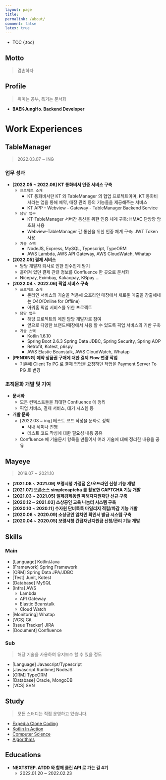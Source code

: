 ```yaml
---
layout: page
title:
permalink: /about/
comment: false
latex: true
---
```

* TOC
{:toc}

## Motto

> 겸손하자 

## Profile

> 취미는 공부, 특기는 문서화

- __BAEKJungHo. Backend Developer__

# Work Experiences

## TableManager

> 2022.03.07 ~ ING

### 업무 성과

- __[2022.05 ~ 2022.06] KT 통화비서 인증 서비스 구축__
  - `프로젝트 소개`
    - KT 통화비서란 KT 와 TableManager 의 협업 프로젝트이며, KT 통화비서라는 앱을 통해 예약, 매장 관리 등의 기능들을 제공해주는 서비스
    - KT APP - Webview - Gateway - TableManager Backend Service
  - `담당 업무`
    - KT-TableManager 서버간 통신을 위한 인증 체계 구축: HMAC 단방향 암호화 사용
    - Webview-TableManager 간 통신을 위한 인증 체계 구축: JWT Token 사용
  - `기술 스택`
    - NodeJS, Express, MySQL, Typescript, TypeORM
    - AWS Lambda, AWS API Gateway, AWS CloudWatch, Whatap
- __[2022.05] 결제 서비스__
  - 담당 개발자 퇴사로 인한 인수인계 받기
  - 흩어져 있던 결제 관련 정보를 Confluence 한 곳으로 문서화
  - Nicepay, Eximbay, Kakaopay, KBpay ...
- __[2022.04 ~ 2022.06] 픽업 서비스 구축__
  - `프로젝트 소개`
    - 온라인 서비스의 기술을 적용해 오프라인 매장에서 새로운 매출을 창출해내는 O4O(Online for Offline)
    - 아워홈 픽업 서비스를 위한 프로젝트
  - `담당 업무`
    - 해당 프로젝트의 메인 담당 개발자로 참여
    - 앞으로 다양한 브랜드/매장에서 사용 할 수 있도록 픽업 서비스의 기반 구축
  - `기술 스택`
    - Kotlin 1.6.10
    - Spring Boot 2.6.3 Spring Data JDBC, Spring Security, Spring AOP
    - Retrofit, Kotest, p6spy
    - AWS Elastic Beanstalk, AWS CloudWatch, Whatap
- __[PENDING] 예약 상품권 구매에 대한 결제 Flow 변경 작업__
  - 기존에 Client To PG 로 결제 팝업을 요청하던 작업을 Payment Server To PG 로 변경
  
### 조직문화 개발 및 기여

- __문서화__
  - 모든 컨텍스트들을 최대한 Confluence 에 정리
  - 픽업 서비스, 결제 서비스, 대기 시스템 등
- __개발 문화__
  - [2022.03 ~ ing] 테스트 코드 작성을 문화로 정착
    - 사내 세미나 진행
    - 테스트 코드 작성에 대한 필요성 내용 공유
  - Confluence 에 기술문서 항목을 만들어서 여러 기술에 대해 정리한 내용을 공유

## Mayeye

> 2019.07 ~ 2021.10

- __[2021.08 ~ 2021.09] 보령시청 가맹점 온/오프라인 신청 기능 개발__
- __[2021.07] 오픈소스 simplecaptcha 를 활용한 CAPTCHA 기능 개발__
- __[2021.03 ~ 2021.05] 일제강제동원 피해자지원재단 신규 구축__
- __[2020.12 ~ 2021.03] 소상공인 교육 나눔터 시스템 구축__
- __[2020.10 ~ 2020.11] 수자원 단비톡톡 마일리지 적립/차감 기능 개발__
- __[2020.06 ~ 2020.09] 소상공인 임차인 확인서 발급 시스템 구축__
- __[2020.04 ~ 2020.05] 보령시청 긴급재난지원금 신청/관리 기능 개발__

## Skills

### Main

- [Language] Kotlin/Java
- [Framework] Spring Framework
- [ORM] Spring Data JPA/JDBC
- [Test] Junit, Kotest
- [Database] MySQL
- [Infra] AWS
  - Lambda
  - API Gateway
  - Elastic Beanstalk
  - Cloud Watch
- [Monitoring] Whatap
- [VCS] Git
- [Issue Tracker] JIRA
- [Document] Confluence

### Sub

> 해당 기술을 사용하여 유지보수 할 수 있을 정도

- [Language] Javascript/Typescript
- [Javascript Runtime] NodeJS
- [ORM] TypeORM
- [Database] Oracle, MongoDB
- [VCS] SVN

## Study

> 모든 스터디는 직접 운영하고 있습니다.

- [Expedia Clone Coding](https://github.com/cIonecoder/expedia)
- [Kotlin In Action](https://github.com/kotlint/kotlin-in-action)
- [Computer Science](https://github.com/NKLCWDT/cs)
- [Algorithms](https://github.com/NKLCWDT/algorithms)

## Educations

- __NEXTSTEP. ATDD 와 함께 클린 API 로 가는 길 4기__
    - 2022.01.20 ~ 2022.02.23

